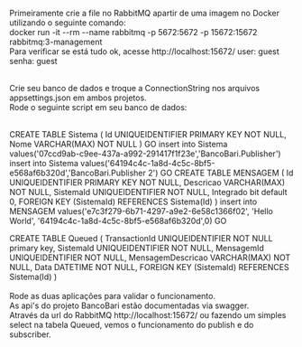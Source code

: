 Primeiramente crie a file no RabbitMQ apartir de uma imagem no Docker utilizando o seguinte comando:<br />
docker run -it --rm --name rabbitmq -p 5672:5672 -p 15672:15672 rabbitmq:3-management<br />
Para verificar se está tudo ok, acesse http://localhost:15672/ user: guest senha: guest<br /><br />

Crie seu banco de dados e troque a ConnectionString nos arquivos appsettings.json em ambos projetos.<br />
Rode o seguinte script em seu banco de dados:<br /><br />

CREATE TABLE Sistema
(
	Id UNIQUEIDENTIFIER PRIMARY KEY NOT NULL,
	Nome VARCHAR(MAX) NOT NULL
)
GO
insert into Sistema values('07ccd9ab-c9ee-437a-a992-291417f1f23e','BancoBari.Publisher')
insert into Sistema values('64194c4c-1a8d-4c5c-8bf5-e568af6b320d','BancoBari.Publisher 2')
GO
CREATE TABLE MENSAGEM
(
	Id UNIQUEIDENTIFIER PRIMARY KEY NOT NULL,
	Descricao VARCHAR(MAX) NOT NULL,
	SistemaId UNIQUEIDENTIFIER NOT NULL,
	Integrado bit default 0,
	FOREIGN KEY (SistemaId) REFERENCES Sistema(Id)
)
insert into MENSAGEM values('e7c3f279-6b71-4297-a9e2-6e58c1366f02', 'Hello World', '64194c4c-1a8d-4c5c-8bf5-e568af6b320d',0)
GO

CREATE TABLE Queued
(
	TransactionId UNIQUEIDENTIFIER NOT NULL primary key,
	SistemaId UNIQUEIDENTIFIER NOT NULL,
	MensagemId UNIQUEIDENTIFIER NOT NULL,
	MensagemDescricao VARCHAR(MAX) NOT NULL,
	Data DATETIME NOT NULL,
	FOREIGN KEY (SistemaId) REFERENCES Sistema(Id)
) 
<br /><br />
Rode as duas aplicações para validar o funcionamento.<br />
As api's do projeto BancoBari estão documentadas via swagger.<br />
Através da url do RabbitMQ http://localhost:15672/ ou fazendo um simples select na tabela Queued, vemos o funcionamento do publish e do subscriber.
